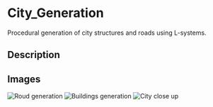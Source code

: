 # City_Generation
Procedural generation of city structures and roads using L-systems.
## Description

## Images
![Roud generation](https://github.com/Nagzlos123/City_Generation/assets/119455138/25789378-54fb-4b77-b37a-0bacd75d1b5c)
![Buildings generation](https://github.com/Nagzlos123/City_Generation/assets/119455138/871bb768-a15e-46b4-a75c-6a7f496097dd)
![City close up](https://github.com/Nagzlos123/City_Generation/assets/119455138/de73cabc-f02d-4d65-bc49-e43250d98a6a)
